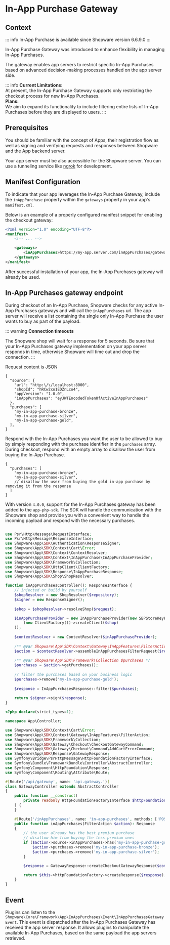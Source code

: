 # In-App Purchase Gateway

## Context

::: info
In-App Purchase is available since Shopware version 6.6.9.0
:::

In-App Purchase Gateway was introduced to enhance flexibility in managing In-App Purchases.

The gateway enables app servers to restrict specific In-App Purchases based on advanced decision-making processes handled on the app server side.

::: info
**Current Limitations:**  
At present, the In-App Purchase Gateway supports only restricting the checkout process for new In-App Purchases.  
**Plans:**  
We aim to expand its functionality to include filtering entire lists of In-App Purchases before they are displayed to users.
:::

## Prerequisites

You should be familiar with the concept of Apps, their registration flow as well as signing and verifying requests and responses between Shopware and the App backend server.

<PageRef page="../../app-base-guide.md" title="App base guide" />

Your app server must be also accessible for the Shopware server.
You can use a tunneling service like [ngrok](https://ngrok.com/) for development.

## Manifest Configuration

To indicate that your app leverages the In-App Purchase Gateway, include the `inAppPurchase` property within the `gateways` property in your app's `manifest.xml`.

Below is an example of a properly configured manifest snippet for enabling the checkout gateway:

```xml [manifest.xml]
<?xml version="1.0" encoding="UTF-8"?>
<manifest>
    <!-- ... -->

    <gateways>
        <inAppPurchases>https://my-app.server.com/inAppPurchases/gateway</inAppPurchases>
    </gateways>
</manifest>
```

After successful installation of your app, the In-App Purchases gateway will already be used.

## In-App Purchases gateway endpoint

During checkout of an In-App Purchase, Shopware checks for any active In-App Purchases gateways and will call the `inAppPurchases` url.
The app server will receive a list containing the single only In-App Purchase the user wants to buy as part of the payload.

::: warning
**Connection timeouts**

The Shopware shop will wait for a response for 5 seconds.
Be sure that your In-App Purchases gateway implementation on your app server responds in time,
otherwise Shopware will time out and drop the connection.
:::

<Tabs>

<Tab title="HTTP">

Request content is JSON

```json5
{
  "source": {
    "url": "http:\/\/localhost:8000",
    "shopId": "hRCw2xo1EDZnLco4",
    "appVersion": "1.0.0",
    "inAppPurchases": "eyJWTEncodedTokenOfActiveInAppPurchases"
  },
  "purchases": [
    "my-in-app-purchase-bronze",
    "my-in-app-purchase-silver",
    "my-in-app-purchase-gold",
  ],
}
```

Respond with the In-App Purchases you want the user to be allowed to buy by simply responding with the purchase identifier in the `purchases` array.
During checkout, respond with an empty array to disallow the user from buying the In-App Purchase.

```json5
{
  "purchases": [
    "my-in-app-purchase-bronze",
    "my-in-app-purchase-silver",
    // disallow the user from buying the gold in-app purchase by removing it from the response
  ]
}
```

</Tab>

<Tab title="App PHP SDK">

With version `4.0.0`, support for the In-App Purchases gateway has been added to the `app-php-sdk`.
The SDK will handle the communication with the Shopware shop and provide you with a convenient way to handle the incoming payload and respond with the necessary purchases.

```php

use Psr\Http\Message\RequestInterface;
use Psr\Http\Message\ResponseInterface;
use Shopware\App\SDK\Authentication\ResponseSigner;
use Shopware\App\SDK\Context\Cart\Error;
use Shopware\App\SDK\Context\ContextResolver;
use Shopware\App\SDK\Context\InAppPurchase\InAppPurchaseProvider;
use Shopware\App\SDK\Framework\Collection;
use Shopware\App\SDK\HttpClient\ClientFactory;
use Shopware\App\SDK\Response\InAppPurchaseResponse;
use Shopware\App\SDK\Shop\ShopResolver;

function inAppPurchasesController(): ResponseInterface {
    // injected or build by yourself
    $shopResolver = new ShopResolver($repository);
    $signer = new ResponseSigner();
    
    $shop = $shopResolver->resolveShop($request);

    $inAppPurchaseProvider = new InAppPurchaseProvider(new SBPStoreKeyFetcher(
        (new ClientFactory())->createClient($shop)
    ));
    
    $contextResolver = new ContextResolver($inAppPurchaseProvider);
    
    /** @var Shopware\App\SDK\Context\Gateway\InAppFeatures\FilterAction $action */
    $action = $contextResolver->assembleInAppPurchasesFilterRequest($request, $shop);
    
    /** @var Shopware\App\SDK\Framework\Collection $purchases */
    $purchases = $action->getPurchases();
    
    // filter the purchases based on your business logic
    $purchases->remove('my-in-app-purchase-gold');
    
    $response = InAppPurchasesResponse::filter($purchases);
    
    return $signer->sign($response);
}
```

</Tab>

<Tab title="Symfony Bundle">

```php
<?php declare(strict_types=1);

namespace App\Controller;

use Shopware\App\SDK\Context\Cart\Error;
use Shopware\App\SDK\Context\Gateway\InAppFeatures\FilterAction;
use Shopware\App\SDK\Framework\Collection;
use Shopware\App\SDK\Gateway\Checkout\CheckoutGatewayCommand;
use Shopware\App\SDK\Gateway\Checkout\Command\AddCartErrorCommand;
use Shopware\App\SDK\Response\GatewayResponse;
use Symfony\Bridge\PsrHttpMessage\HttpFoundationFactoryInterface;
use Symfony\Bundle\FrameworkBundle\Controller\AbstractController;
use Symfony\Component\HttpFoundation\Response;
use Symfony\Component\Routing\Attribute\Route;

#[Route('/api/gateway', name: 'api.gateway.')]
class GatewayController extends AbstractController
{
    public function __construct(
        private readonly HttpFoundationFactoryInterface $httpFoundationFactory
    ) {
    }

    #[Route('/inAppPurchases', name: 'in-app-purchases', methods: ['POST'])]
    public function inAppPurchases(FilterAction $action): Response
    {
        // the user already has the best premium purchase
        // disallow him from buying the less premium ones
        if ($action->source->inAppPurchases->has('my-in-app-purchase-gold')) {
            $action->purchases->remove('my-in-app-purchase-bronze');
            $action->purchases->remove('my-in-app-purchase-silver');
        }

        $response = GatewayResponse::createCheckoutGatewayResponse($commands);

        return $this->httpFoundationFactory->createResponse($response);
    }
}
```

</Tab>

</Tabs>

## Event

Plugins can listen to the `Shopware\Core\Framework\App\InAppPurchases\Event\InAppPurchasesGatewayEvent`.
This event is dispatched after the In-App Purchases Gateway has received the app server response.
It allows plugins to manipulate the available In-App Purchases, based on the same payload the app servers retrieved.
